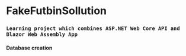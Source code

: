# FakeFutbinSollution
### `Learning project which combines ASP.NET Web Core API and Blazor Web Assembly App`

#### Database creation

